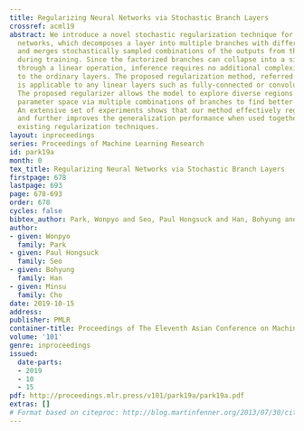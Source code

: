 ```yaml
---
title: Regularizing Neural Networks via Stochastic Branch Layers
crossref: acml19
abstract: We introduce a novel stochastic regularization technique for deep neural
  networks, which decomposes a layer into multiple branches with different parameters
  and merges stochastically sampled combinations of the outputs from the branches
  during training. Since the factorized branches can collapse into a single branch
  through a linear operation, inference requires no additional complexity compared
  to the ordinary layers. The proposed regularization method, referred to as StochasticBranch,
  is applicable to any linear layers such as fully-connected or convolution layers.
  The proposed regularizer allows the model to explore diverse regions of the model
  parameter space via multiple combinations of branches to find better local minima.
  An extensive set of experiments shows that our method effectively regularizes networks
  and further improves the generalization performance when used together with other
  existing regularization techniques.
layout: inproceedings
series: Proceedings of Machine Learning Research
id: park19a
month: 0
tex_title: Regularizing Neural Networks via Stochastic Branch Layers
firstpage: 678
lastpage: 693
page: 678-693
order: 678
cycles: false
bibtex_author: Park, Wonpyo and Seo, Paul Hongsuck and Han, Bohyung and Cho, Minsu
author:
- given: Wonpyo
  family: Park
- given: Paul Hongsuck
  family: Seo
- given: Bohyung
  family: Han
- given: Minsu
  family: Cho
date: 2019-10-15
address: 
publisher: PMLR
container-title: Proceedings of The Eleventh Asian Conference on Machine Learning
volume: '101'
genre: inproceedings
issued:
  date-parts:
  - 2019
  - 10
  - 15
pdf: http://proceedings.mlr.press/v101/park19a/park19a.pdf
extras: []
# Format based on citeproc: http://blog.martinfenner.org/2013/07/30/citeproc-yaml-for-bibliographies/
---
```

